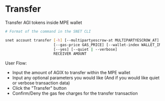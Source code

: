 # Transfer

Transfer AGI tokens inside MPE wallet

<ImageViewer src="/assets/images/products/AIMarketplace/TUI/TransferAGIX.webp" alt="Transfer Page"/>

```bash
# Format of the command in the SNET CLI

snet account transfer [-h] [--multipartyescrow-at MULTIPARTYESCROW_AT]
                      [--gas-price GAS_PRICE] [--wallet-index WALLET_INDEX]
                      [--yes] [--quiet | --verbose]
                      RECEIVER AMOUNT
```

User Flow:

* Input the amount of AGIX to transfer within the MPE wallet
* Input any optional parameters you would like (And if you would like quiet or verbose transaction data)
* Click the "Transfer" button
* Confirm/Deny the gas fee charges for the transfer transaction
